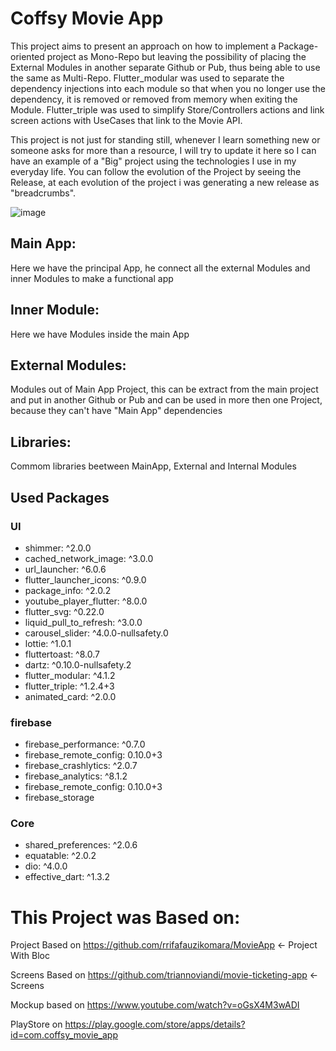 # Coffsy Movie App

This project aims to present an approach on how to implement a Package-oriented project as Mono-Repo but leaving the possibility of placing the External Modules in another separate Github or Pub, thus being able to use the same as Multi-Repo. Flutter_modular was used to separate the dependency injections into each module so that when you no longer use the dependency, it is removed or removed from memory when exiting the Module.
Flutter_triple was used to simplify Store/Controllers actions and link screen actions with UseCases that link to the Movie API.

This project is not just for standing still, whenever I learn something new or someone asks for more than a resource, I will try to update it here so I can have an example of a "Big" project using the technologies I use in my everyday life.
You can follow the evolution of the Project by seeing the Release, at each evolution of the project i was generating a new release as "breadcrumbs".


![image](https://user-images.githubusercontent.com/4654514/128944745-cc776016-50e6-47f3-b5db-9c561ec37824.png)


## Main App: 

Here we have the principal App, he connect all the external Modules and inner Modules to make a functional app

## Inner Module: 

Here we have Modules inside the main App

## External Modules: 

Modules out of Main App Project, this can be extract from the main project and put in another Github or Pub and can be used in more then one Project, because they can't have "Main App" dependencies

## Libraries: 

Commom libraries beetween MainApp, External and Internal Modules



## Used Packages

  ### UI
  - shimmer: ^2.0.0 
  - cached_network_image: ^3.0.0
  - url_launcher: ^6.0.6
  - flutter_launcher_icons: ^0.9.0
  - package_info: ^2.0.2
  - youtube_player_flutter: ^8.0.0
  - flutter_svg: ^0.22.0
  - liquid_pull_to_refresh: ^3.0.0
  - carousel_slider: ^4.0.0-nullsafety.0
  - lottie: ^1.0.1 
  - fluttertoast: ^8.0.7  
  - dartz: ^0.10.0-nullsafety.2  
  - flutter_modular: ^4.1.2
  - flutter_triple: ^1.2.4+3
  - animated_card: ^2.0.0
  
  ### firebase
  - firebase_performance: ^0.7.0
  - firebase_remote_config: 0.10.0+3
  - firebase_crashlytics: ^2.0.7
  - firebase_analytics: ^8.1.2
  - firebase_remote_config: 0.10.0+3
  - firebase_storage
  
  ### Core
  - shared_preferences: ^2.0.6
  - equatable: ^2.0.2  
  - dio: ^4.0.0  
  - effective_dart: ^1.3.2  





# This Project was Based on:

Project Based on https://github.com/rrifafauzikomara/MovieApp   <- Project With Bloc

Screens Based on https://github.com/triannoviandi/movie-ticketing-app     <- Screens

Mockup based on https://www.youtube.com/watch?v=oGsX4M3wADI

PlayStore on https://play.google.com/store/apps/details?id=com.coffsy_movie_app



